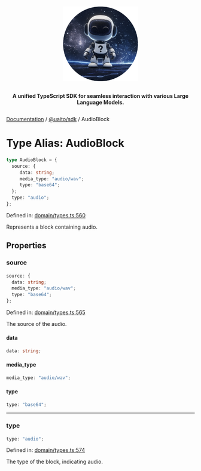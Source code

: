 <div style="display:flex; flex-direction:column; align-items:center;">
<p align="center">
  <img src="../UAITO.png" alt="UAITO Logo" width="200"/>
</p>

<p align="center">
  <strong>A unified TypeScript SDK for seamless interaction with various Large Language Models.</strong>
</p>
</div>

[Documentation](README.md) / [@uaito/sdk](@uaito.sdk.md) / AudioBlock

# Type Alias: AudioBlock

```ts
type AudioBlock = {
  source: {
     data: string;
     media_type: "audio/wav";
     type: "base64";
  };
  type: "audio";
};
```

Defined in: [domain/types.ts:560](https://github.com/elribonazo/uaito/blob/05c34820022d2c3b044fab18390fca3eb7cd7f91/packages/sdk/src/domain/types.ts#L560)

Represents a block containing audio.

## Properties

### source

```ts
source: {
  data: string;
  media_type: "audio/wav";
  type: "base64";
};
```

Defined in: [domain/types.ts:565](https://github.com/elribonazo/uaito/blob/05c34820022d2c3b044fab18390fca3eb7cd7f91/packages/sdk/src/domain/types.ts#L565)

The source of the audio.

#### data

```ts
data: string;
```

#### media\_type

```ts
media_type: "audio/wav";
```

#### type

```ts
type: "base64";
```

***

### type

```ts
type: "audio";
```

Defined in: [domain/types.ts:574](https://github.com/elribonazo/uaito/blob/05c34820022d2c3b044fab18390fca3eb7cd7f91/packages/sdk/src/domain/types.ts#L574)

The type of the block, indicating audio.
